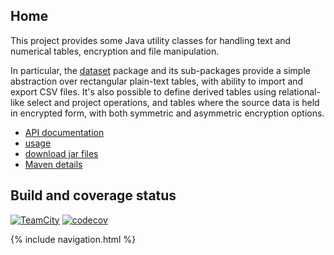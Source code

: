 ## Home

This project provides some Java utility classes for handling text and numerical tables, encryption and file manipulation.

In particular, the [dataset](https://quicksilver.host.cs.st-andrews.ac.uk/apidocs/ciesvium/index.html?uk/ac/standrews/cs/util/dataset/package-summary.html) package and its sub-packages provide a simple abstraction over rectangular plain-text tables, with ability to import and export CSV files. It's also possible to define derived tables using relational-like select and project operations, and tables where the source data is held in encrypted form, with both symmetric and asymmetric encryption options.

* [API documentation](https://quicksilver.host.cs.st-andrews.ac.uk/apidocs/ciesvium/)
* [usage](usage/)
* [download jar files](https://quicksilver.host.cs.st-andrews.ac.uk/artifacts/ciesvium/)
* [Maven details](https://github.com/stacs-srg/ciesvium/blob/master/README.md)

## Build and coverage status

[![TeamCity](https://quicksilver.host.cs.st-andrews.ac.uk/buildstatus/ciesvium/build-status.png)](https://beast.cs.st-andrews.ac.uk/teamcity/viewType.html?buildTypeId=Ciesvium_Build) [![codecov](https://codecov.io/gh/stacs-srg/ciesvium/branch/master/graph/badge.svg)](https://codecov.io/gh/stacs-srg/ciesvium)

{% include navigation.html %}
